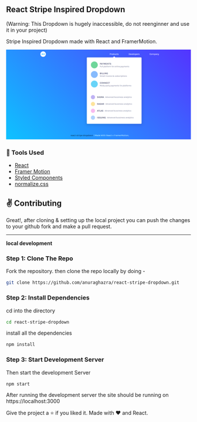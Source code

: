 ## React Stripe Inspired Dropdown

(Warning: This Dropdown is hugely inaccessible, do not reenginner and use it in your project)

Stripe Inspired Dropdown made with React and FramerMotion.


![React Stripe Inspired Dropdown](./src/assets/images/react-stripe-dropdown.png)

### :wrench: Tools Used
- [React](http://reactjs.org/)
- [Framer Motion](https://www.framer.com/motion/)
- [Styled Components](https://www.styled-components.com/)
- [normalize.css](https://www.npmjs.com/package/normalize.css)


## :v: Contributing
Great!, 
after cloning & setting up the local project you can push the changes to your github fork and make a pull request.

-----

**local development**

### Step 1: Clone The Repo

Fork the repository. then clone the repo locally by doing -

```bash
git clone https://github.com/anuraghazra/react-stripe-dropdown.git
```

### Step 2: Install Dependencies

cd into the directory

```bash
cd react-stripe-dropdown
```

install all the dependencies
```bash
npm install
```

### Step 3: Start Development Server

Then start the development Server
```
npm start
```
After running the development server the site should be running on https://localhost:3000


Give the project a :star: if you liked it.
Made with :heart: and React.
